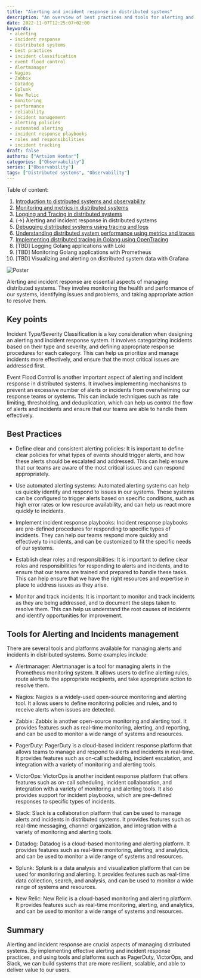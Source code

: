 ```yaml
---
title: "Alerting and incident response in distributed systems"
description: "An overview of best practices and tools for alerting and incident response in distributed systems"
date: 2022-11-07T12:25:07+02:00
keywords:
 - alerting
 - incident response
 - distributed systems
 - best practices
 - incident classification
 - event flood control
 - Alertmanager
 - Nagios
 - Zabbix
 - Datadog
 - Splunk
 - New Relic
 - monitoring
 - performance
 - reliability
 - incident management
 - alerting policies
 - automated alerting
 - incident response playbooks
 - roles and responsibilities
 - incident tracking
draft: false
authors: ["Artsiom Hontar"]
categories: ["Observability"]
series: ["Observability"]
tags: ["Distributed systems", "Observability"]
---
```


Table of content:
1. [Introduction to distributed systems and observability](/learnings/observability/intro-to-distributed-observability/)
2. [Monitoring and metrics in distributed systems](/learnings/observability/monitoring-in-distributed-system/)
3. [Logging and Tracing in distributed systems](/learnings/observability/logging-and-tracking-in-distributed-system/)
4. (->) Alerting and incident response in distributed systems
6. [Debugging distributed systems using tracing and logs](/learnings/observability/debugging-distributed-system)
7. [Understanding distributed system performance using metrics and traces](/learnings/observability/understanding-performance-in-distributed-system/)
8. [Implementing distributed tracing in Golang using OpenTracing](/learnings/observability/implementing-distributed-tracing/)
9. [TBD] Logging Golang applications with Loki
10. [TBD] Monitoring Golang applications with Prometheus
11. [TBD] Visualizing and alerting on distributed system data with Grafana

![Poster](/learnings/observability/alerting-and-incidents-in-distributed-system/poster.jpg)

Alerting and incident response are essential aspects of managing distributed systems. They involve monitoring the health and performance of our systems, identifying issues and problems, and taking appropriate action to resolve them.

## Key points
Incident Type/Severity Classification is a key consideration when designing an alerting and incident response system. It involves categorizing incidents based on their type and severity, and defining appropriate response procedures for each category. This can help us prioritize and manage incidents more effectively, and ensure that the most critical issues are addressed first.

Event Flood Control is another important aspect of alerting and incident response in distributed systems. It involves implementing mechanisms to prevent an excessive number of alerts or incidents from overwhelming our response teams or systems. This can include techniques such as rate limiting, thresholding, and deduplication, which can help us control the flow of alerts and incidents and ensure that our teams are able to handle them effectively.

## Best Practices

- Define clear and consistent alerting policies: It is important to define clear policies for what types of events should trigger alerts, and how these alerts should be escalated and addressed. This can help ensure that our teams are aware of the most critical issues and can respond appropriately.

- Use automated alerting systems: Automated alerting systems can help us quickly identify and respond to issues in our systems. These systems can be configured to trigger alerts based on specific conditions, such as high error rates or low resource availability, and can help us react more quickly to incidents.

- Implement incident response playbooks: Incident response playbooks are pre-defined procedures for responding to specific types of incidents. They can help our teams respond more quickly and effectively to incidents, and can be customized to fit the specific needs of our systems.

- Establish clear roles and responsibilities: It is important to define clear roles and responsibilities for responding to alerts and incidents, and to ensure that our teams are trained and prepared to handle these tasks. This can help ensure that we have the right resources and expertise in place to address issues as they arise.

- Monitor and track incidents: It is important to monitor and track incidents as they are being addressed, and to document the steps taken to resolve them. This can help us understand the root causes of incidents and identify opportunities for improvement.

## Tools for Alerting and Incidents management
There are several tools and platforms available for managing alerts and incidents in distributed systems. Some examples include:

- Alertmanager: Alertmanager is a tool for managing alerts in the Prometheus monitoring system. It allows users to define alerting rules, route alerts to the appropriate recipients, and take appropriate action to resolve them.

- Nagios: Nagios is a widely-used open-source monitoring and alerting tool. It allows users to define monitoring policies and rules, and to receive alerts when issues are detected.

- Zabbix: Zabbix is another open-source monitoring and alerting tool. It provides features such as real-time monitoring, alerting, and reporting, and can be used to monitor a wide range of systems and resources.

- PagerDuty: PagerDuty is a cloud-based incident response platform that allows teams to manage and respond to alerts and incidents in real-time. It provides features such as on-call scheduling, incident escalation, and integration with a variety of monitoring and alerting tools.

- VictorOps: VictorOps is another incident response platform that offers features such as on-call scheduling, incident collaboration, and integration with a variety of monitoring and alerting tools. It also provides support for incident playbooks, which are pre-defined responses to specific types of incidents.

- Slack: Slack is a collaboration platform that can be used to manage alerts and incidents in distributed systems. It provides features such as real-time messaging, channel organization, and integration with a variety of monitoring and alerting tools.

- Datadog: Datadog is a cloud-based monitoring and alerting platform. It provides features such as real-time monitoring, alerting, and analytics, and can be used to monitor a wide range of systems and resources.

- Splunk: Splunk is a data analysis and visualization platform that can be used for monitoring and alerting. It provides features such as real-time data collection, search, and analysis, and can be used to monitor a wide range of systems and resources.

- New Relic: New Relic is a cloud-based monitoring and alerting platform. It provides features such as real-time monitoring, alerting, and analytics, and can be used to monitor a wide range of systems and resources.

## Summary

Alerting and incident response are crucial aspects of managing distributed systems. By implementing effective alerting and incident response practices, and using tools and platforms such as PagerDuty, VictorOps, and Slack, we can build systems that are more resilient, scalable, and able to deliver value to our users.